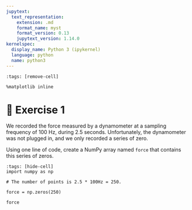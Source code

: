 ```yaml
---
jupytext:
  text_representation:
    extension: .md
    format_name: myst
    format_version: 0.13
    jupytext_version: 1.14.0
kernelspec:
  display_name: Python 3 (ipykernel)
  language: python
  name: python3
---
```


```{code-cell} ipython3
:tags: [remove-cell]

%matplotlib inline
```

# 💪 Exercise 1

We recorded the force measured by a dynamometer at a sampling frequency of 100 Hz, during 2.5 seconds. Unfortunately, the dynamometer was not plugged in, and we only recorded a series of zero.

Using one line of code, create a NumPy array named `force` that contains this series of zeros.

```{code-cell} ipython3
:tags: [hide-cell]
import numpy as np

# The number of points is 2.5 * 100Hz = 250.

force = np.zeros(250)

force
```
